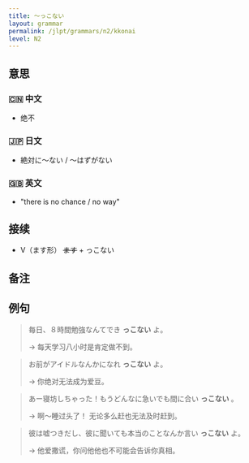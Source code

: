 ```yaml
---
title: 〜っこない
layout: grammar
permalink: /jlpt/grammars/n2/kkonai
level: N2
---
```


## 意思

### 🇨🇳 中文

- 绝不

### 🇯🇵 日文

- 絶対に～ない / 〜はずがない

### 🇬🇧 英文

- "there is no chance / no way"

## 接续

- V（ます形） ~~ます~~ + っこない

## 备注


## 例句

> 毎日、８時間勉強なんてでき **っこない** よ。
>
> → 每天学习八小时是肯定做不到。

> お前がアイドルなんかになれ **っこない** よ。
>
> → 你绝对无法成为爱豆。

> あー寝坊しちゃった！もうどんなに急いでも間に合い **っこない** 。
>
> → 啊～睡过头了！ 无论多么赶也无法及时赶到。

> 彼は嘘つきだし、彼に聞いても本当のことなんか言い **っこない** よ。
>
> → 他爱撒谎，你问他他也不可能会告诉你真相。

